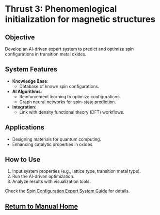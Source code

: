 # Thrust 3: Phenomenlogical initialization for magnetic structures

## **Objective**
Develop an AI-driven expert system to predict and optimize spin configurations in transition metal oxides.

## **System Features**
- **Knowledge Base**:
  - Database of known spin configurations.
- **AI Algorithms**:
  - Reinforcement learning to optimize configurations.
  - Graph neural networks for spin-state prediction.
- **Integration**:
  - Link with density functional theory (DFT) workflows.

## **Applications**
- Designing materials for quantum computing.
- Enhancing catalytic properties in oxides.

## **How to Use**
1. Input system properties (e.g., lattice type, transition metal type).
2. Run the AI-driven optimization.
3. Analyze results with visualization tools.

Check the [Spin Configuration Expert System Guide](https://github.com/ebylaska/HeteroFAM/spin-config) for details.

## [Return to Manual Home](index.md)
